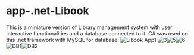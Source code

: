# app-.net-Libook
 This is a miniature version of Library management system with user interactive functionalities and a database connected to it. C# was used on this .net framework with MySQL for database. 
![Libook App1](https://github.com/jayp0234/app-.net-LiBook/assets/77848783/6e0b9fc4-760b-46d5-b255-4de0f8d4b056)
![3](https://github.com/jayp0234/app-.net-LiBook/assets/77848783/16be7b47-561f-4aaa-95ce-6048a26064ce)![5](https://github.com/jayp0234/app-.net-LiBook/assets/77848783/e6b57b51-823f-4ea5-9e31-24d2a4923ecb)![6](https://github.com/jayp0234/app-.net-LiBook/assets/77848783/f118566d-6d7d-42f2-8fa9-d143888a9c44)
![DB1](https://github.com/jayp0234/app-.net-LiBook/assets/77848783/6e5d3831-f59e-4834-aa6d-44556bea8a69)![DB2](https://github.com/jayp0234/app-.net-LiBook/assets/77848783/eb1629ef-4f8d-4fe3-b87b-61d2ebcb8320)



